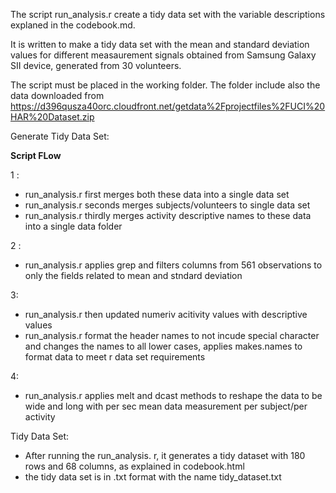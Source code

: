 The script run_analysis.r create a tidy data set with the variable descriptions explaned in the codebook.md.

It is written to make a tidy data set with the mean and standard deviation values for different measaurement signals  obtained from Samsung Galaxy SII device, generated from 30 volunteers.

The script must be placed in the working folder. The folder include also the data downloaded from 
https://d396qusza40orc.cloudfront.net/getdata%2Fprojectfiles%2FUCI%20HAR%20Dataset.zip 

Generate Tidy Data Set:

<b>Script FLow </b>

1 : 

  - run_analysis.r first merges both these data into a single data set
  - run_analysis.r seconds merges subjects/volunteers to  single data set
  -  run_analysis.r thirdly merges activity descriptive names to  these data into a single data folder
  
2 :

  -  run_analysis.r applies grep and filters columns from 561 observations to only the fields related to mean and stndard deviation
  
3: 

  -  run_analysis.r then updated numeriv acitivity values with descriptive values
  -  run_analysis.r format the header names to not incude special character and changes the names to all lower cases, applies makes.names
  to format data to meet r data set requirements
  
4: 
 
   - run_analysis.r applies melt and dcast methods to reshape the data to be wide and long with per
   sec mean data measurement per subject/per activity
  
  
Tidy Data Set:

- After running the run_analysis. r, it generates a tidy dataset with 180 rows and 68 columns, as explained in codebook.html
- the  tidy data set is in .txt format with the name tidy_dataset.txt
